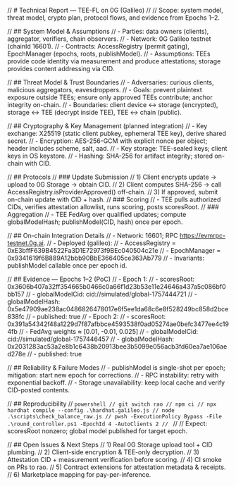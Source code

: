 // # Technical Report — TEE-FL on 0G (Galileo)
// // Scope: system model, threat model, crypto plan, protocol flows, and evidence from Epochs 1–2.

// ## System Model & Assumptions
// - Parties: data owners (clients), aggregator, verifiers, chain observers.
// - Network: 0G Galileo testnet (chainId 16601).
// - Contracts: AccessRegistry (permit gating), EpochManager (epochs, roots, publishModel).
// - Assumptions: TEEs provide code identity via measurement and produce attestations; storage provides content addressing via CID.

// ## Threat Model & Trust Boundaries
// - Adversaries: curious clients, malicious aggregators, eavesdroppers.
// - Goals: prevent plaintext exposure outside TEEs; ensure only approved TEEs contribute; anchor integrity on-chain.
// - Boundaries: client device ↔ storage (encrypted), storage ↔ TEE (decrypt inside TEE), TEE ↔ chain (public).

// ## Cryptography & Key Management (planned integration)
// - Key exchange: X25519 (static client pubkey, ephemeral TEE key), derive shared secret.
// - Encryption: AES-256-GCM with explicit nonce per object; header includes scheme, salt, aad.
// - Key storage: TEE-sealed keys; client keys in OS keystore.
// - Hashing: SHA-256 for artifact integrity; stored on-chain with CID.

// ## Protocols
// ### Update Submission
// 1) Client encrypts update -> upload to 0G Storage -> obtain CID.
// 2) Client computes SHA-256 -> call AccessRegistry.isProviderApproved() off-chain.
// 3) If approved, submit on-chain update with CID + hash.
// ### Scoring
// - TEE pulls authorized CIDs, verifies attestation allowlist, runs scoring, posts scoresRoot.
// ### Aggregation
// - TEE FedAvg over qualified updates; compute globalModelHash; publishModel(CID, hash) once per epoch.

// ## On-chain Integration Details
// - Network: 16601; RPC https://evmrpc-testnet.0g.ai.
// - Deployed (galileo):
//   - AccessRegistry = 0xE3bffF639B4522Fa3D1E72973f9BEc040504c21e
//   - EpochManager   = 0x9341619f6B889A12bbb90BbE366405ce363Ab779
// - Invariants: publishModel callable once per epoch id.

// ## Evidence — Epochs 1–2 (PoC)
// - Epoch 1:
//   - scoresRoot: 0x3606b407a32ff354665b0466c0a66f1d23b53e11e24646a437a5c086bf0bb157
//   - globalModelCid: cid://simulated/global-1757444721
//   - globalModelHash: 0x5e47909ae238ac0486826478017e6f5ee1da68c6e8f528249bc858d2bce838fc
//   - published: true
// - Epoch 2:
//   - scoresRoot: 0x391a54342f48a1229d7f87afbbce4593538f0ad05274ae0befc3477ee4c194fb
//   - FedAvg weights ≈ [0.01, -0.01, 0.025]
//   - globalModelCid: cid://simulated/global-1757446457
//   - globalModelHash: 0x2031283ac53a2e8b1c6438b20913bee3b5099e056acb3fd60ea7ae106aed278e
//   - published: true

// ## Reliability & Failure Modes
// - publishModel is single-shot per epoch; mitigation: start new epoch for corrections.
// - RPC instability: retry with exponential backoff.
// - Storage unavailability: keep local cache and verify CID-posted contents.

// ## Reproducibility
// ```powershell
// git switch rao
// npm ci
// npx hardhat compile --config .\hardhat.galileo.js
// node .\scripts\check_balance_raw.js
// pwsh -ExecutionPolicy Bypass -File .\round_controller.ps1 -EpochId 4 -AutoClients 2
// ```
// // Expect: scoresRoot nonzero; global model published for target epoch.

// ## Open Issues & Next Steps
// 1) Real 0G Storage upload tool + CID plumbing.
// 2) Client-side encryption & TEE-only decryption.
// 3) Attestation CID + measurement verification before scoring.
// 4) CI smoke on PRs to rao.
// 5) Contract extensions for attestation metadata & receipts.
// 6) Marketplace mapping for pay-per-inference.
